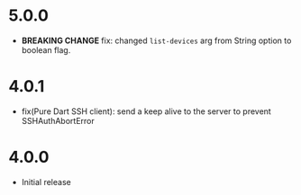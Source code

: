 # 5.0.0

- **BREAKING CHANGE** fix: changed `list-devices` arg from String option to boolean flag.

# 4.0.1

- fix(Pure Dart SSH client): send a keep alive to the server to prevent SSHAuthAbortError

# 4.0.0

- Initial release